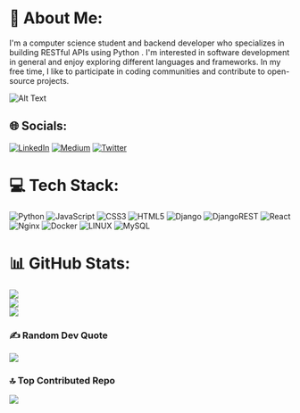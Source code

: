 # 💫 About Me:
I'm a computer science student and backend developer who specializes in building RESTful APIs using Python .  I'm interested in software development in general and enjoy exploring different languages and frameworks. In my free time, I like to participate in coding communities and contribute to open-source projects.

![Alt Text](https://media.giphy.com/media/RPwrO4b46mOdy/giphy.gif)

## 🌐 Socials:
[![LinkedIn](https://img.shields.io/badge/LinkedIn-%230077B5.svg?logo=linkedin&logoColor=white)](https://www.linkedin.com/in/anupam-ac/) [![Medium](https://img.shields.io/badge/Medium-12100E?logo=medium&logoColor=white)](https://medium.com/@luckyklyist) [![Twitter](https://img.shields.io/badge/Twitter-%231DA1F2.svg?logo=Twitter&logoColor=white)](https://twitter.com/luckyklyist) 

# 💻 Tech Stack:
![Python](https://img.shields.io/badge/python-3670A0?style=for-the-badge&logo=python&logoColor=ffdd54) ![JavaScript](https://img.shields.io/badge/javascript-%23323330.svg?style=for-the-badge&logo=javascript&logoColor=%23F7DF1E) ![CSS3](https://img.shields.io/badge/css3-%231572B6.svg?style=for-the-badge&logo=css3&logoColor=white) ![HTML5](https://img.shields.io/badge/html5-%23E34F26.svg?style=for-the-badge&logo=html5&logoColor=white) ![Django](https://img.shields.io/badge/django-%23092E20.svg?style=for-the-badge&logo=django&logoColor=white) ![DjangoREST](https://img.shields.io/badge/DJANGO-REST-ff1709?style=for-the-badge&logo=django&logoColor=white&color=ff1709&labelColor=gray) ![React](https://img.shields.io/badge/react-%2320232a.svg?style=for-the-badge&logo=react&logoColor=%2361DAFB) ![Nginx](https://img.shields.io/badge/nginx-%23009639.svg?style=for-the-badge&logo=nginx&logoColor=white) ![Docker](https://img.shields.io/badge/docker-%230db7ed.svg?style=for-the-badge&logo=docker&logoColor=white) ![LINUX](https://img.shields.io/badge/Linux-FCC624?style=for-the-badge&logo=linux&logoColor=black) ![MySQL](https://img.shields.io/badge/mysql-%2300f.svg?style=for-the-badge&logo=mysql&logoColor=white)
# 📊 GitHub Stats:
![](https://github-readme-stats.vercel.app/api?username=luckyklyist&theme=dark&hide_border=false&include_all_commits=true&count_private=true)<br/>
![](https://github-readme-streak-stats.herokuapp.com/?user=luckyklyist&theme=dark&hide_border=false)<br/>
![](https://github-readme-stats.vercel.app/api/top-langs/?username=luckyklyist&theme=dark&hide_border=false&include_all_commits=true&count_private=true&layout=compact)

### ✍️ Random Dev Quote
![](https://quotes-github-readme.vercel.app/api?type=horizontal&theme=radical)

### 🔝 Top Contributed Repo
![](https://github-contributor-stats.vercel.app/api?username=luckyklyist&limit=5&theme=dark&combine_all_yearly_contributions=true)

<!-- Proudly created with GPRM ( https://gprm.itsvg.in ) -->
